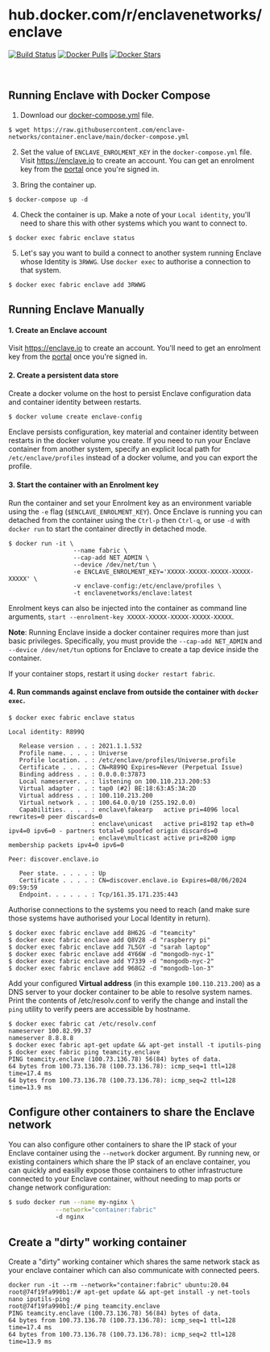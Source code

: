 # hub.docker.com/r/enclavenetworks/enclave

[![Build Status](https://img.shields.io/docker/cloud/build/enclavenetworks/enclave.svg)](https://hub.docker.com/r/enclavenetworks/enclave)
[![Docker Pulls](https://img.shields.io/docker/pulls/enclavenetworks/enclave.svg)](https://hub.docker.com/r/enclavenetworks/enclave)
[![Docker Stars](https://img.shields.io/docker/stars/enclavenetworks/enclave.svg)](https://hub.docker.com/r/enclavenetworks/enclave)

<p>&nbsp;</p>

## Running Enclave with Docker Compose

1. Download our [docker-compose.yml](https://raw.githubusercontent.com/enclave-networks/container.enclave/main/docker-compose.yml) file.

```
$ wget https://raw.githubusercontent.com/enclave-networks/container.enclave/main/docker-compose.yml
```

2. Set the value of `ENCLAVE_ENROLMENT_KEY` in the `docker-compose.yml` file. Visit https://enclave.io to create an account. You can get an enrolment key from the [portal](https://portal.enclave.io) once you're signed in.

3. Bring the container up.

```
$ docker-compose up -d
```

4. Check the container is up. Make a note of your `Local identity`, you'll need to share this with other systems which you want to connect to.

```
$ docker exec fabric enclave status
```

5. Let's say you want to build a connect to another system running Enclave whose Identity is `3RWWG`. Use `docker exec` to authorise a connection to that system.

```
$ docker exec fabric enclave add 3RWWG
```

## Running Enclave Manually

#### 1. Create an Enclave account

Visit https://enclave.io to create an account. You'll need to get an enrolment key from the [portal](https://portal.enclave.io) once you're signed in.

#### 2. Create a persistent data store

Create a docker volume on the host to persist Enclave configuration data and container identity between restarts. 

```bash
$ docker volume create enclave-config
```

Enclave persists configuration, key material and container identity between restarts in the docker volume you create. If you need to run your Enclave container from another system, specify an explicit local path for `/etc/enclave/profiles` instead of a docker volume, and you can export the profile.

#### 3. Start the container with an Enrolment key

Run the container and set your Enrolment key as an environment variable using the `-e` flag (`$ENCLAVE_ENROLMENT_KEY`). Once Enclave is running you can detached from the container using the `Ctrl-p` then `Ctrl-q`, or use `-d` with `docker run` to start the container directly in detached mode.

```
$ docker run -it \
                  --name fabric \
                  --cap-add NET_ADMIN \
                  --device /dev/net/tun \
                  -e ENCLAVE_ENROLMENT_KEY='XXXXX-XXXXX-XXXXX-XXXXX-XXXXX' \
                  -v enclave-config:/etc/enclave/profiles \
                  -t enclavenetworks/enclave:latest
```

Enrolment keys can also be injected into the container as command line arguments, `start --enrolment-key XXXXX-XXXXX-XXXXX-XXXXX-XXXXX`.

**Note**: Running Enclave inside a docker container requires more than just basic privileges. Specifically, you
must provide the `--cap-add NET_ADMIN` and `--device /dev/net/tun` options for Enclave to create a tap device inside the container.

If your container stops, restart it using `docker restart fabric`.

#### 4. Run commands against enclave from outside the container with `docker exec`.

```
$ docker exec fabric enclave status

Local identity: R899Q

   Release version . . : 2021.1.1.532
   Profile name. . . . : Universe
   Profile location. . : /etc/enclave/profiles/Universe.profile
   Certificate . . . . : CN=R899Q Expires=Never (Perpetual Issue)
   Binding address . . : 0.0.0.0:37873
   Local nameserver. . : listening on 100.110.213.200:53
   Virtual adapter . . : tap0 (#2) BE:18:63:A5:3A:2D
   Virtual address . . : 100.110.213.200
   Virtual network . . : 100.64.0.0/10 (255.192.0.0)
   Capabilities. . . . : enclave\fakearp   active pri=4096 local rewrites=0 peer discards=0
                       : enclave\unicast   active pri=8192 tap eth=0 ipv4=0 ipv6=0 - partners total=0 spoofed origin discards=0
                       : enclave\multicast active pri=8200 igmp membership packets ipv4=0 ipv6=0

Peer: discover.enclave.io

   Peer state. . . . . : Up
   Certificate . . . . : CN=discover.enclave.io Expires=08/06/2024 09:59:59
   Endpoint. . . . . . : Tcp/161.35.171.235:443
```

Authorise connections to the systems you need to reach (and make sure those systems have authorised your Local Identity in return).

```
$ docker exec fabric enclave add 8H62G -d "teamcity"
$ docker exec fabric enclave add Q8V28 -d "raspberry pi"
$ docker exec fabric enclave add 7L5GY -d "sarah laptop"
$ docker exec fabric enclave add 4Y66W -d "mongodb-nyc-1"
$ docker exec fabric enclave add Y7339 -d "mongodb-nyc-2"
$ docker exec fabric enclave add 968G2 -d "mongodb-lon-3"
```

 Add your configured **Virtual address** (in this example `100.110.213.200`) as a DNS server to your docker container to be able to resolve system names. Print the contents of /etc/resolv.conf to verify the change and install the `ping` utility to verify peers are accessible by hostname.
 
 ```
$ docker exec fabric cat /etc/resolv.conf
nameserver 100.82.99.37
nameserver 8.8.8.8
$ docker exec fabric apt-get update && apt-get install -t iputils-ping 
$ docker exec fabric ping teamcity.enclave
PING teamcity.enclave (100.73.136.78) 56(84) bytes of data.
64 bytes from 100.73.136.78 (100.73.136.78): icmp_seq=1 ttl=128 time=17.4 ms
64 bytes from 100.73.136.78 (100.73.136.78): icmp_seq=2 ttl=128 time=13.9 ms
```

## Configure other containers to share the Enclave network

You can also configure other containers to share the IP stack of your Enclave container using the `--network` docker argument. By running new, or existing containers which share the IP stack of an enclave container, you can quickly and easilly expose those containers to other infrastructure connected to your Enclave container, without needing to map ports or change network configuration:

```bash
$ sudo docker run --name my-nginx \
             --network="container:fabric" 
             -d nginx
```

## Create a "dirty" working container

Create a "dirty" working container which shares the same network stack as your enclave container which can also communicate with connected peers.

```
docker run -it --rm --network="container:fabric" ubuntu:20.04
root@74f19fa990b1:/# apt-get update && apt-get install -y net-tools nano iputils-ping
root@74f19fa990b1:/# ping teamcity.enclave
PING teamcity.enclave (100.73.136.78) 56(84) bytes of data.
64 bytes from 100.73.136.78 (100.73.136.78): icmp_seq=1 ttl=128 time=17.4 ms
64 bytes from 100.73.136.78 (100.73.136.78): icmp_seq=2 ttl=128 time=13.9 ms
```

